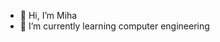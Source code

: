 - 👋 Hi, I’m Miha
- 🌱 I’m currently learning computer engineering


<!---
habsamihani/habsamihani is a ✨ special ✨ repository because its `README.md` (this file) appears on your GitHub profile.
You can click the Preview link to take a look at your changes.
--->
